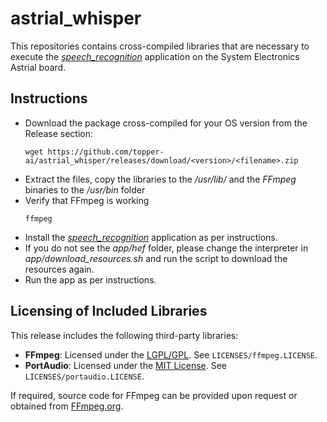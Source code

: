 # astrial_whisper

This repositories contains cross-compiled libraries that are necessary to execute the [*speech_recognition*](https://github.com/hailo-ai/Hailo-Application-Code-Examples/tree/main/runtime/hailo-8/python/speech_recognition) application on the System Electronics Astrial board.

## Instructions
- Download the package cross-compiled for your OS version from the Release section:
  ```
  wget https://github.com/topper-ai/astrial_whisper/releases/download/<version>/<filename>.zip
  ```
- Extract the files, copy the libraries to the */usr/lib/* and the *FFmpeg* binaries to the */usr/bin* folder
- Verify that FFmpeg is working
  ```
  ffmpeg
  ```
- Install the [*speech_recognition*](https://github.com/hailo-ai/Hailo-Application-Code-Examples/tree/main/runtime/hailo-8/python/speech_recognition) application as per instructions.
- If you do not see the *app/hef* folder, please change the interpreter in *app/download_resources.sh* and run the script to download the resources again.
- Run the app as per instructions.

## Licensing of Included Libraries

This release includes the following third-party libraries:

- **FFmpeg**: Licensed under the [LGPL/GPL](https://ffmpeg.org/legal.html). See `LICENSES/ffmpeg.LICENSE`.
- **PortAudio**: Licensed under the [MIT License](http://www.portaudio.com/license.html). See `LICENSES/portaudio.LICENSE`.

If required, source code for FFmpeg can be provided upon request or obtained from [FFmpeg.org](https://ffmpeg.org).
